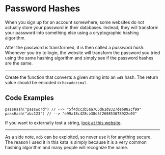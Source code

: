 # Password Hashes

When you sign up for an account somewhere, some websites do not actually store your password in their databases.
Instead, they will transform your password into something else using a cryptographic hashing algorithm.

After the password is transformed, it is then called a *password hash*. Whenever you try to login, the website will
transform the password you tried using the same hashing algorithm and simply see if the password hashes are the same.

-----

Create the function that converts a given string into an `md5` hash. The return value should be encoded
in `hexadecimal`.

## Code Examples

```
passHash("password") // --> "5f4dcc3b5aa765d61d8327deb882cf99"
passHash("abc123") // --> "e99a18c428cb38d5f260853678922e03"
```

If you want to externally test a string, [look at this website](http://www.md5hasher.net/).


-----
As a side note, `md5` can be exploited, so never use it for anything secure. The reason I used it in this kata is simply
because it is a very common hashing algorithm and many people will recognize the name.